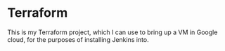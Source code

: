 # Terraform

This is my Terraform project, which I can use to bring up a VM in Google cloud, for the purposes of installing Jenkins into.
